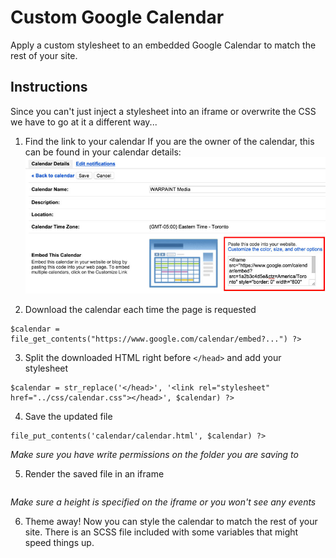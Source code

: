# Custom Google Calendar

Apply a custom stylesheet to an embedded Google Calendar to match the rest of your site.

## Instructions
Since you can't just inject a stylesheet into an iframe or overwrite the CSS we have to go at it a different way...

1. Find the link to your calendar
If you are the owner of the calendar, this can be found in your calendar details:
![Calendar Details](calendar-details.jpg)

2. Download the calendar each time the page is requested
```<?php
$calendar = file_get_contents("https://www.google.com/calendar/embed?...") ?>
```

3. Split the downloaded HTML right before `</head>` and add your stylesheet
```<?php
$calendar = str_replace('</head>', '<link rel="stylesheet" href="../css/calendar.css"></head>', $calendar) ?>
```

4. Save the updated file
```<?php
file_put_contents('calendar/calendar.html', $calendar) ?>
```
_Make sure you have write permissions on the folder you are saving to_

5. Render the saved file in an iframe
```<iframe src="calendar/calendar.html" frameborder="0" height="750"></iframe>
```
_Make sure a height is specified on the iframe or you won't see any events_

6. Theme away! Now you can style the calendar to match the rest of your site. There is an SCSS file included with some variables that might speed things up.

